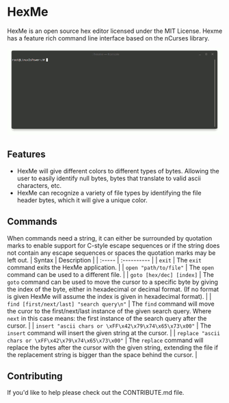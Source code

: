 # HexMe
HexMe is an open source hex editor licensed under the MIT License. Hexme has a feature rich command line interface based on the nCurses library.

![Animated gif preview of HexMe running in terminal.](https://raw.githubusercontent.com/MatthijsReyers/HexMe/master/animation.gif)

## Features
- HexMe will give different colors to different types of bytes. Allowing the user to easily identify null bytes, bytes that translate to valid ascii characters, etc.
- HexMe can recognize a variety of file types by identifying the file header bytes, which it will give a unique color.

## Commands
When commands need a string, it can either be surrounded by quotation marks to enable support for C-style escape sequences or if the string does not contain any escape sequences or spaces the quotation marks may be left out.
| Syntax | Description |
| :----- | :---------- |
| `exit` | The `exit` command exits the HexMe application. |
| `open "path/to/file"` | The `open` command can be used to a different file. |
| `goto [hex/dec] [index]` | The `goto` command can be used to move the cursor to a specific byte by giving the index of the byte, either in hexadecimal or decimal format. (If no format is given HexMe will assume the index is given in hexadecimal format). |
| `find [first/next/last] "search query\n"` | The `find` command will move the curor to the first/next/last instance of the given search query. Where `next` in this case means: the first instance of the search query after the cursor. |
| `insert "ascii chars or \xFF\x42\x79\x74\x65\x73\x00"` | The `insert` command will insert the given string at the cursor. |
| `replace "ascii chars or \xFF\x42\x79\x74\x65\x73\x00"` | The `replace` command will replace the bytes after the cursor with the given string, extending the file if the replacement string is bigger than the space behind the cursor. |

## Contributing
If you'd like to help please check out the CONTRIBUTE.md file.
